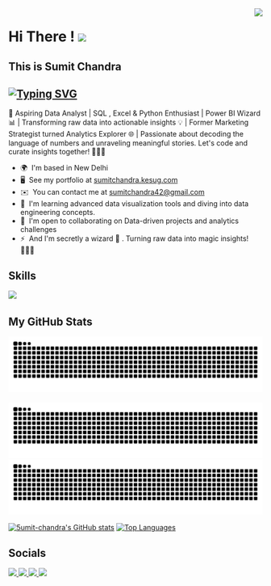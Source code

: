 <img align="right" src="https://visitor-badge.laobi.icu/badge?page_id=5umitchandra" />

# Hi There ! ![](https://user-images.githubusercontent.com/18350557/176309783-0785949b-9127-417c-8b55-ab5a4333674e.gif)
## This is **Sumit Chandra**

[![Typing SVG](https://readme-typing-svg.demolab.com?font=Fira+Code&size=20&pause=600&color=F7F7F7&vCenter=true&random=false&width=380&lines=Data+Analyst;Marketing+Strategist;SQL+Developer;Power+BI++Insights+Developer;Crafting+data+narratives+with+SQL+and+Python;Transforming+data+into+actionable+insights)](https://git.io/typing-svg)
-----------------------------------------

🚀 Aspiring Data Analyst | SQL , Excel & Python Enthusiast | Power BI Wizard 📊 | Transforming raw data into actionable insights 💡 | Former Marketing Strategist turned Analytics Explorer 🌐 | Passionate about decoding the language of numbers and unraveling meaningful stories. Let's code and curate insights together! 👨‍💻✨

*   🌍  I'm based in New Delhi
*   🖥️  See my portfolio at [sumitchandra.kesug.com](https://sumitchandra.kesug.com)
*   ✉️  You can contact me at [sumitchandra42@gmail.com](mailto:sumitchandra42@gmail.com)
*   🧠  I'm learning advanced data visualization tools and diving into data engineering concepts.
*   🤝  I'm open to collaborating on Data-driven projects and analytics challenges
*   ⚡  And I'm secretly a wizard 🙂 . Turning raw data into magic insights! 🧙‍♂️✨

## Skills 

<img src="https://skillicons.dev/icons?i=mysql,python,wordpress,html,vscode,git" /><br>

## My GitHub Stats


<picture>
  <source
    media="(prefers-color-scheme: dark)"
    srcset="https://raw.githubusercontent.com/5umit-chandra/5umit-chandra/github-contribution-grid-snake-dark.svg"
  />
  <source
    media="(prefers-color-scheme: light)"
    srcset="https://raw.githubusercontent.com/5umit-chandra/5umit-chandra/output/github-contribution-grid-snake.svg"
  />
  <img
    alt="github contribution grid snake animation"
    src="https://raw.githubusercontent.com/5umit-chandra/5umit-chandra/output/github-contribution-grid-snake.svg"
  />
</picture>


<div align="center">
  <br>
<picture>
  <source media="(prefers-color-scheme: dark)" srcset="https://raw.githubusercontent.com/5umit-chandra/5umit-chandra/output/github-contribution-grid-snake-dark.svg" />
  <source media="(prefers-color-scheme: light)" srcset="https://raw.githubusercontent.com/5umit-chandra/5umit-chandra/output/github-contribution-grid-snake.svg" />
  <img alt="github-snake" src="https://raw.githubusercontent.com/5umit-chandra/5umit-chandra/output/github-contribution-grid-snake.svg" />
</picture>
  
  <img alt="snk" src="https://raw.githubusercontent.com/5umit-chandra/5umit-chandra/output/github-contribution-grid-snake.svg" />
  <br/>
</div>

<a href="http://www.github.com/5umit-chandra"><img src="https://github-readme-stats.vercel.app/api?username=5umit-chandra&show_icons=true&hide=&count_private=true&title_color=0891b2&text_color=ffffff&icon_color=0891b2&bg_color=1c1917&hide_border=true&show_icons=true" alt="5umit-chandra's GitHub stats" /></a>
<a href="https://github.com/5umit-chandra" align="left"><img src="https://github-readme-stats.vercel.app/api/top-langs/?username=5umit-chandra&langs_count=10&title_color=0891b2&text_color=ffffff&icon_color=0891b2&bg_color=1c1917&hide_border=true&locale=en&custom_title=Top%20%Languages" alt="Top Languages" /></a>

## Socials

  <a href="mailto:chandrasumit42@gmail.com">
    <img src="https://img.shields.io/badge/Gmail-333333?style=for-the-badge&logo=gmail&logoColor=red" />
  </a>
  <a href="https://sumitchandra.kesug.com" target="_blank">
    <img src="https://img.shields.io/badge/LinkedIn-0077B5?style=for-the-badge&logo=linkedin&logoColor=white" target="_blank" />
  </a>
  <a href="https://github.com/5umit-chandra" target="_blank">
     <img src="https://img.shields.io/badge/Portfolio-FF5722?style=for-the-badge&logo=todoist&logoColor=white" target="_blank" /> 
  </a>
  <a href="https://hackerrank.com/profile/chandrasumit42 target="_blank">
    <img src="https://img.shields.io/badge/-Hackerrank-2EC866?style=for-the-badge&logo=HackerRank&logoColor=white" target="_blank" />
  </a>
